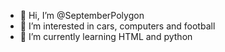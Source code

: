 - 👋 Hi, I’m @SeptemberPolygon
- 👀 I’m interested in cars, computers and football
- 🌱 I’m currently learning HTML and python
